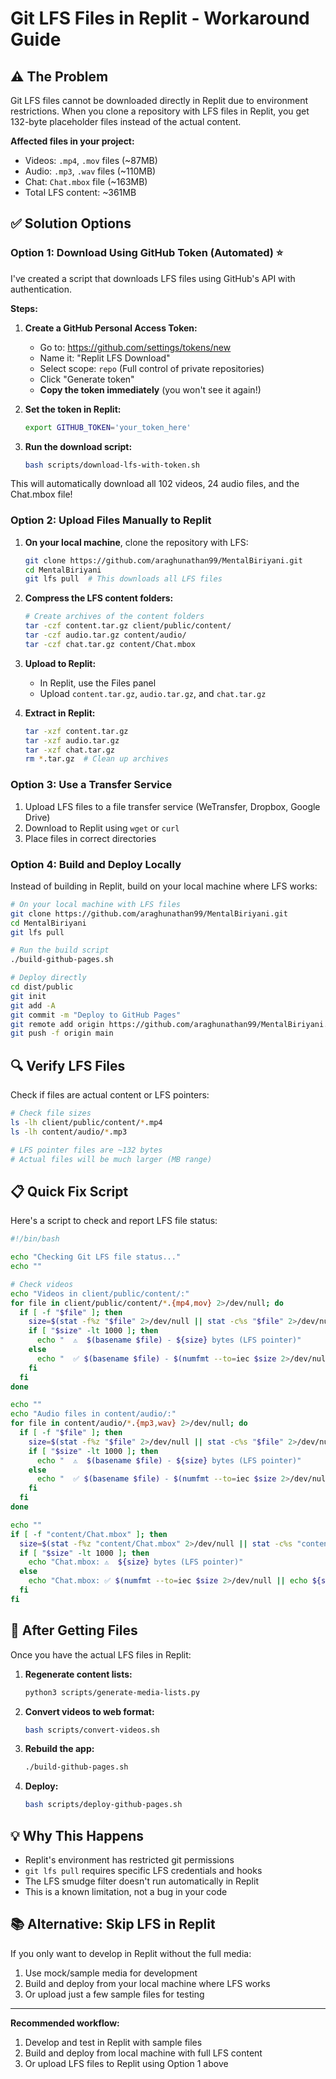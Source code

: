 # Git LFS Files in Replit - Workaround Guide

## ⚠️ The Problem

Git LFS files cannot be downloaded directly in Replit due to environment restrictions. When you clone a repository with LFS files in Replit, you get 132-byte placeholder files instead of the actual content.

**Affected files in your project:**
- Videos: `.mp4`, `.mov` files (~87MB)
- Audio: `.mp3`, `.wav` files (~110MB)  
- Chat: `Chat.mbox` file (~163MB)
- Total LFS content: ~361MB

## ✅ Solution Options

### Option 1: Download Using GitHub Token (Automated) ⭐

I've created a script that downloads LFS files using GitHub's API with authentication.

**Steps:**

1. **Create a GitHub Personal Access Token:**
   - Go to: https://github.com/settings/tokens/new
   - Name it: "Replit LFS Download"
   - Select scope: `repo` (Full control of private repositories)
   - Click "Generate token"
   - **Copy the token immediately** (you won't see it again!)

2. **Set the token in Replit:**
   ```bash
   export GITHUB_TOKEN='your_token_here'
   ```

3. **Run the download script:**
   ```bash
   bash scripts/download-lfs-with-token.sh
   ```

This will automatically download all 102 videos, 24 audio files, and the Chat.mbox file!

### Option 2: Upload Files Manually to Replit

1. **On your local machine**, clone the repository with LFS:
   ```bash
   git clone https://github.com/araghunathan99/MentalBiriyani.git
   cd MentalBiriyani
   git lfs pull  # This downloads all LFS files
   ```

2. **Compress the LFS content folders:**
   ```bash
   # Create archives of the content folders
   tar -czf content.tar.gz client/public/content/
   tar -czf audio.tar.gz content/audio/
   tar -czf chat.tar.gz content/Chat.mbox
   ```

3. **Upload to Replit:**
   - In Replit, use the Files panel
   - Upload `content.tar.gz`, `audio.tar.gz`, and `chat.tar.gz`
   
4. **Extract in Replit:**
   ```bash
   tar -xzf content.tar.gz
   tar -xzf audio.tar.gz
   tar -xzf chat.tar.gz
   rm *.tar.gz  # Clean up archives
   ```

### Option 3: Use a Transfer Service

1. Upload LFS files to a file transfer service (WeTransfer, Dropbox, Google Drive)
2. Download to Replit using `wget` or `curl`
3. Place files in correct directories

### Option 4: Build and Deploy Locally

Instead of building in Replit, build on your local machine where LFS works:

```bash
# On your local machine with LFS files
git clone https://github.com/araghunathan99/MentalBiriyani.git
cd MentalBiriyani
git lfs pull

# Run the build script
./build-github-pages.sh

# Deploy directly
cd dist/public
git init
git add -A
git commit -m "Deploy to GitHub Pages"
git remote add origin https://github.com/araghunathan99/MentalBiriyani.git
git push -f origin main
```

## 🔍 Verify LFS Files

Check if files are actual content or LFS pointers:

```bash
# Check file sizes
ls -lh client/public/content/*.mp4
ls -lh content/audio/*.mp3

# LFS pointer files are ~132 bytes
# Actual files will be much larger (MB range)
```

## 📋 Quick Fix Script

Here's a script to check and report LFS file status:

```bash
#!/bin/bash

echo "Checking Git LFS file status..."
echo ""

# Check videos
echo "Videos in client/public/content/:"
for file in client/public/content/*.{mp4,mov} 2>/dev/null; do
  if [ -f "$file" ]; then
    size=$(stat -f%z "$file" 2>/dev/null || stat -c%s "$file" 2>/dev/null)
    if [ "$size" -lt 1000 ]; then
      echo "  ⚠️  $(basename $file) - ${size} bytes (LFS pointer)"
    else
      echo "  ✅ $(basename $file) - $(numfmt --to=iec $size 2>/dev/null || echo ${size})"
    fi
  fi
done

echo ""
echo "Audio files in content/audio/:"
for file in content/audio/*.{mp3,wav} 2>/dev/null; do
  if [ -f "$file" ]; then
    size=$(stat -f%z "$file" 2>/dev/null || stat -c%s "$file" 2>/dev/null)
    if [ "$size" -lt 1000 ]; then
      echo "  ⚠️  $(basename $file) - ${size} bytes (LFS pointer)"
    else
      echo "  ✅ $(basename $file) - $(numfmt --to=iec $size 2>/dev/null || echo ${size})"
    fi
  fi
done

echo ""
if [ -f "content/Chat.mbox" ]; then
  size=$(stat -f%z "content/Chat.mbox" 2>/dev/null || stat -c%s "content/Chat.mbox" 2>/dev/null)
  if [ "$size" -lt 1000 ]; then
    echo "Chat.mbox: ⚠️  ${size} bytes (LFS pointer)"
  else
    echo "Chat.mbox: ✅ $(numfmt --to=iec $size 2>/dev/null || echo ${size})"
  fi
fi
```

## 🚀 After Getting Files

Once you have the actual LFS files in Replit:

1. **Regenerate content lists:**
   ```bash
   python3 scripts/generate-media-lists.py
   ```

2. **Convert videos to web format:**
   ```bash
   bash scripts/convert-videos.sh
   ```

3. **Rebuild the app:**
   ```bash
   ./build-github-pages.sh
   ```

4. **Deploy:**
   ```bash
   bash scripts/deploy-github-pages.sh
   ```

## 💡 Why This Happens

- Replit's environment has restricted git permissions
- `git lfs pull` requires specific LFS credentials and hooks
- The LFS smudge filter doesn't run automatically in Replit
- This is a known limitation, not a bug in your code

## 📚 Alternative: Skip LFS in Replit

If you only want to develop in Replit without the full media:

1. Use mock/sample media for development
2. Build and deploy from your local machine where LFS works
3. Or upload just a few sample files for testing

---

**Recommended workflow:**
1. Develop and test in Replit with sample files
2. Build and deploy from local machine with full LFS content
3. Or upload LFS files to Replit using Option 1 above
